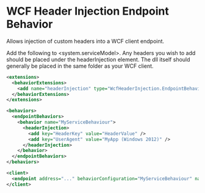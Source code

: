 # WCF Header Injection Endpoint Behavior
Allows injection of custom headers into a WCF client endpoint.

Add the following to <system.serviceModel>. Any headers you wish to add should be placed under the headerInjection element. The dll itself should generally be placed in the same folder as your WCF client.

```xml
<extensions>
  <behaviorExtensions>
    <add name="headerInjection" type="WcfHeaderInjection.EndpointBehaviorExtension, WcfHeaderInjection, Version=1.0.0.0, Culture=neutral, PublicKeyToken=null" />
  </behaviorExtensions>
</extensions>

<behaviors>
  <endpointBehaviors>
    <behavior name="MyServiceBehaviour">
      <headerInjection>
        <add key="HeaderKey" value="HeaderValue" />
        <add key="UserAgent" value="MyApp (Windows 2012)" />
      </headerInjection>
    </behavior>
  </endpointBehaviors>
</behaviors>

<client>
  <endpoint address="..." behaviorConfiguration="MyServiceBehaviour" name="MyService" />
</client>
```
